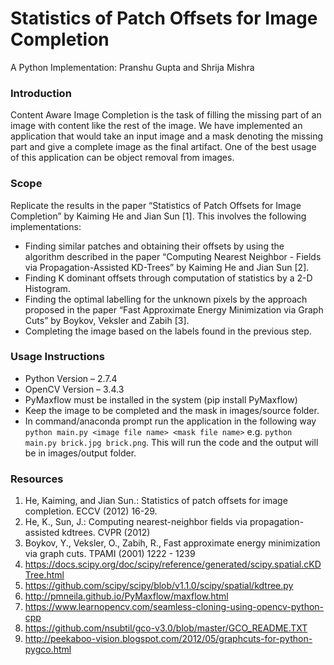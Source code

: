 # Statistics of Patch Offsets for Image Completion
A Python Implementation: Pranshu Gupta and Shrija Mishra

### Introduction
Content Aware Image Completion is the task of filling the missing part of an image with content like the rest of the image. We have implemented an application that would take an input image and a mask denoting the missing part and give a complete image as the final artifact. One of the best usage of this application can be object removal from images.

### Scope
Replicate the results in the paper “Statistics of Patch Offsets for Image Completion” by Kaiming He and Jian Sun [1]. This involves the following implementations:
- Finding similar patches and obtaining their offsets by using the algorithm described in the paper “Computing Nearest Neighbor - Fields via Propagation-Assisted KD-Trees” by Kaiming He and Jian Sun [2].
- Finding K dominant offsets through computation of statistics by a 2-D Histogram.
- Finding the optimal labelling for the unknown pixels by the approach proposed in the paper “Fast Approximate Energy Minimization via Graph Cuts” by Boykov, Veksler and Zabih [3].
- Completing the image based on the labels found in the previous step.

### Usage Instructions
- Python Version – 2.7.4
- OpenCV Version – 3.4.3
- PyMaxflow must be installed in the system (pip install PyMaxflow)
- Keep the image to be completed and the mask in images/source folder.
- In command/anaconda prompt run the application in the following way 
```python main.py <image file name> <mask file name>``` e.g. ```python main.py brick.jpg brick.png```. This will run the code and the output will be in images/output folder.

### Resources
1. He, Kaiming, and Jian Sun.: Statistics of patch offsets for image completion. ECCV (2012) 16-29.
2. He, K., Sun, J.: Computing nearest-neighbor fields via propagation-assisted kdtrees. CVPR (2012)
3. Boykov, Y., Veksler, O., Zabih, R., Fast approximate energy minimization via graph cuts. TPAMI (2001) 1222 - 1239
4. https://docs.scipy.org/doc/scipy/reference/generated/scipy.spatial.cKDTree.html
5.  https://github.com/scipy/scipy/blob/v1.1.0/scipy/spatial/kdtree.py
6. http://pmneila.github.io/PyMaxflow/maxflow.html
7.  https://www.learnopencv.com/seamless-cloning-using-opencv-python-cpp
8. https://github.com/nsubtil/gco-v3.0/blob/master/GCO_README.TXT
9. http://peekaboo-vision.blogspot.com/2012/05/graphcuts-for-python-pygco.html
